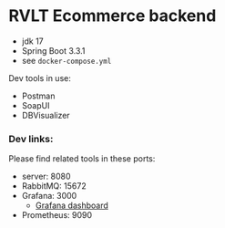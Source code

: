 # RVLT Ecommerce backend

- jdk 17
- Spring Boot 3.3.1
- see `docker-compose.yml`

Dev tools in use:
- Postman
- SoapUI
- DBVisualizer


### Dev links:
Please find related tools in these ports:
- server: 8080
- RabbitMQ: 15672
- Grafana: 3000
  - [Grafana dashboard](http://localhost:3000/d/spring_boot_21/metrics?orgId=1&refresh=10s) 
- Prometheus: 9090
